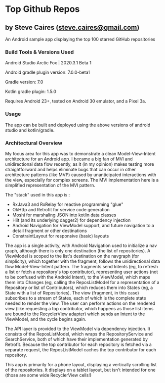 # Top Github Repos
## by Steve Caires (steve.caires@gmail.com)

An Android sample app displaying the top 100 starred GitHub repositories

### Build Tools & Versions Used

Android Studio Arctic Fox | 2020.3.1 Beta 1

Android gradle plugin version: 7.0.0-beta1

Gradle version: 7.0

Kotlin gradle plugin: 1.5.0

Requires Android 23+, tested on Android 30 emulator, and a Pixel 3a.

### Usage

The app can be built and deployed using the above versions of android studio and kotlin/gradle.

### Architectural Overview

My focus area for this app was to demonstrate a clean Model-View-Intent architecture for an Android app. I became a big fan of MVI and unidirectional data flow recently, as it (in my opinion) makes testing more straightforward and helps eliminate bugs that can occur in other architecture patterns (like MVP) caused by unanticipated interactions with the view, especially for complex screens. The MVI implementation here is a simplified representation of the MVI pattern.

The "stack" used in this app is :
* RxJava3 and RxRelay for reactive programming "glue"
* OkHttp and Retrofit for service code generation
* Moshi for marshaling JSON into kotlin data classes
* Hilt (and its underlying dagger2) for dependency injection
* Android Navigation for ViewModel support, and future navigation to a detail fragment or other destinations
* ConstraintLayout for responsive (basic) layouts

The app is a single activity, with Android Navigation used to initialize a nav graph, although there is only one destination (the list of repositories). A ViewModel is scoped to the list's destination on the navgraph (for simplicity), which together with the fragment, follows the unidirectional data flow Model-View-Intent pattern. The fragments send Intents (eg, to refresh a list or fetch a repository's top contributor), representing user actions (not to be confused with the Android Intent), to the ViewModel, which maps them into Changes (eg, calling the ReposListModel for a representation of a Repository or list of Contributors), which reduces them into States (eg, a State with a list of Repositories). The view (fragment, in this case) subscribes to a stream of States, each of which is the complete state needed to render the view. The user can perform actions on the rendered view (like requesting a top contributor, which happens as those list items are bound to the RecyclerView adapter) which sends an Intent to the ViewModel, and the cycle begins again.

The API layer is provided to the ViewModel via dependency injection. It consists of the ReposListModel, which wraps the RepositoryService and SearchService, both of which have their implementation generated by Retrofit. Because the top contributor for each repository is fetched via a separate request, the ReposListModel caches the top contributor for each repository.

This app is primarily for a phone layout, displaying a vertically scrolling list of the repositories. It displays on a tablet layout, but isn't intended for one (those are some wide RecyclerView cells!)

